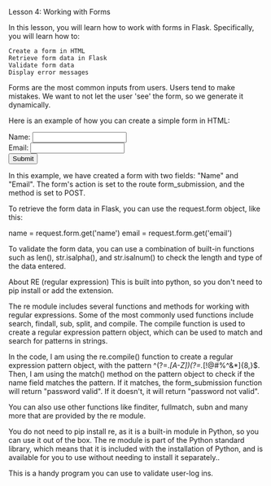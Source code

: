 Lesson 4: Working with Forms

In this lesson, you will learn how to work with forms in Flask. Specifically, you will learn how to:

    Create a form in HTML
    Retrieve form data in Flask
    Validate form data
    Display error messages

Forms are the most common inputs from users. Users tend to make mistakes.
We want to not let the user 'see' the form, so we generate it dynamically.

Here is an example of how you can create a simple form in HTML:

<form action="{{ url_for('form_submission') }}" method="POST">
    <label for="name">Name:</label>
    <input type="text" id="name" name="name" required>
    <br>
    <label for="email">Email:</label>
    <input type="email" id="email" name="email" required>
    <br>
    <input type="submit" value="Submit">
</form>

In this example, we have created a form with two fields: "Name" and "Email". The form's action is set to the route form_submission, and the method is set to POST.

To retrieve the form data in Flask, you can use the request.form object, like this:

name = request.form.get('name')
email = request.form.get('email')

To validate the form data, you can use a combination of built-in functions such as len(), str.isalpha(), and str.isalnum() to check the length and type of the data entered.

About RE (regular expression)
This is built into python, so you don't need to pip install or add the extension.

The re module includes several functions and methods for working with regular expressions. Some of the most commonly used functions include search, findall, sub, split, and compile. The compile function is used to create a regular expression pattern object, which can be used to match and search for patterns in strings.

In the code, I am using the re.compile() function to create a regular expression pattern object, with the pattern ^(?=.*[A-Z])(?=.*[!@#$%^&*])[A-Za-z\d!@#$%^&*]{8,}$. Then, I am using the match() method on the pattern object to check if the name field matches the pattern. If it matches, the form_submission function will return "password valid". If it doesn't, it will return "password not valid".

You can also use other functions like finditer, fullmatch, subn and many more that are provided by the re module.

You do not need to pip install re, as it is a built-in module in Python, so you can use it out of the box. The re module is part of the Python standard library, which means that it is included with the installation of Python, and is available for you to use without needing to install it separately..

This is a handy program you can use to validate user-log ins.
